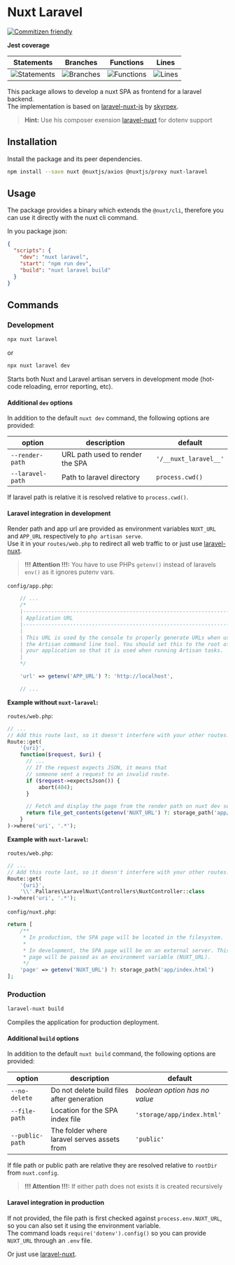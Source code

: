 # Nuxt Laravel

[![Commitizen friendly](https://img.shields.io/badge/commitizen-friendly-brightgreen.svg)](http://commitizen.github.io/cz-cli/)

**Jest coverage**

| Statements                  | Branches                | Functions                 | Lines             |
| --------------------------- | ----------------------- | ------------------------- | ----------------- |
| ![Statements](https://img.shields.io/badge/Coverage-99.11%25-brightgreen.svg) | ![Branches](https://img.shields.io/badge/Coverage-100%25-brightgreen.svg) | ![Functions](https://img.shields.io/badge/Coverage-100%25-brightgreen.svg) | ![Lines](https://img.shields.io/badge/Coverage-99.1%25-brightgreen.svg) |

This package allows to develop a nuxt SPA as frontend for a laravel backend.  
The implementation is based on [laravel-nuxt-js](https://github.com/skyrpex/laravel-nuxt-js) by [skyrpex](https://github.com/skyrpex).
> **Hint:** Use his composer exension [laravel-nuxt](https://github.com/skyrpex/laravel-nuxt) for dotenv support

## Installation

Install the package and its peer dependencies.

```bash
npm install --save nuxt @nuxtjs/axios @nuxtjs/proxy nuxt-laravel
```

## Usage

The package provides a binary which extends the `@nuxt/cli`, therefore you can use it directly with the nuxt cli command.

In you package json:

```json
{
  "scripts": {
    "dev": "nuxt laravel",
    "start": "npm run dev",
    "build": "nuxt laravel build"
  }
}
```

## Commands

### Development

```bash
npx nuxt laravel
```

or

```bash
npx nuxt laravel dev
```

Starts both Nuxt and Laravel artisan servers in development mode (hot-code reloading, error reporting, etc).

#### Additional `dev` options

In addition to the default `nuxt dev` command, the following options are provided:

| option           | description                     | default               |
| ---------------- | ------------------------------- | --------------------- |
| `--render-path`  | URL path used to render the SPA | `'/__nuxt_laravel__'` |
| `--laravel-path` | Path to laravel directory       | `process.cwd()`       |

If laravel path is relative it is resolved relative to `process.cwd()`.

#### Laravel integration in development

Render path and app url are provided as environment variables `NUXT_URL` and `APP_URL` respectively to `php artisan serve`.  
Use it in your `routes/web.php` to redirect all web traffic to or just use [laravel-nuxt](https://github.com/skyrpex/laravel-nuxt).

> **!!! Attention !!!:** You have to use PHPs `getenv()` instead of laravels `env()` as it ignores putenv vars.

`config/app.php`:

```php
    // ...
    /*
    |--------------------------------------------------------------------------
    | Application URL
    |--------------------------------------------------------------------------
    |
    | This URL is used by the console to properly generate URLs when using
    | the Artisan command line tool. You should set this to the root of
    | your application so that it is used when running Artisan tasks.
    |
    */

    'url' => getenv('APP_URL') ?: 'http://localhost',

    // ...
```

**Example without `nuxt-laravel`:**

`routes/web.php`:

```php
// ...
// Add this route last, so it doesn't interfere with your other routes.
Route::get(
    '{uri}',
    function($request, $uri) {
      // ...
      // If the request expects JSON, it means that
      // someone sent a request to an invalid route.
      if ($request->expectsJson()) {
          abort(404);
      }

      // Fetch and display the page from the render path on nuxt dev server
      return file_get_contents(getenv('NUXT_URL') ?: storage_path('app/index.html'));
    }
)->where('uri', '.*');
```

**Example with `nuxt-laravel`:**

`routes/web.php`:

```php
// ...
// Add this route last, so it doesn't interfere with your other routes.
Route::get(
    '{uri}',
    '\\'.Pallares\LaravelNuxt\Controllers\NuxtController::class
)->where('uri', '.*');
```

`config/nuxt.php`:

```php
return [
    /**
     * In production, the SPA page will be located in the filesystem.
     *
     * In development, the SPA page will be on an external server. This
     * page will be passed as an environment variable (NUXT_URL).
     */
    'page' => getenv('NUXT_URL') ?: storage_path('app/index.html')
];
```

### Production

```bash
laravel-nuxt build
```

Compiles the application for production deployment.

#### Additional `build` options

In addition to the default `nuxt build` command, the following options are provided:

| option          | description                                 | default                       |
| --------------- | ------------------------------------------- | ----------------------------- |
| `--no-delete`   | Do not delete build files after generation  | *boolean option has no value* |
| `--file-path`   | Location for the SPA index file             | `'storage/app/index.html'`    |
| `--public-path` | The folder where laravel serves assets from | `'public'`                    |

If file path or public path are relative they are resolved relative to `rootDir` from `nuxt.config`.

> **!!! Attention !!!:** If either path does not exists it is created recursively

#### Laravel integration in production

If not provided, the file path is first checked against `process.env.NUXT_URL`, so you can also set it using the environment variable.  
The command loads `require('dotenv').config()` so you can provide `NUXT_URL` through an `.env` file.

Or just use [laravel-nuxt](https://github.com/skyrpex/laravel-nuxt).
